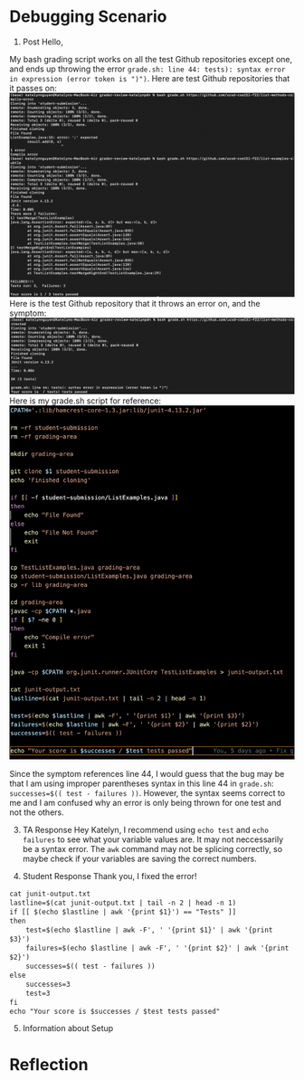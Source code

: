 # Debugging Scenario

1. Post
Hello,

My bash grading script works on all the test Github repositories except one, and ends up throwing the error `grade.sh: line 44: tests): syntax error in expression (error token is ")")`.
Here are test Github repositories that it passes on:
![Passed test](lab5_img1.png)
Here is the test Github repository that it throws an error on, and the symptom:
![Failed Test](lab5_img2.png)
Here is my grade.sh script for reference:
![Failed Test](lab5_img3.png)

Since the symptom references line 44, I would guess that the bug may be that I am using improper parentheses syntax in this line 44 in `grade.sh`: `successes=$(( test - failures ))`. However, the syntax seems correct to me and I am confused why an error is only being thrown for one test and not the others.

3. TA Response
  Hey Katelyn,
I recommend using `echo test` and `echo failures` to see what your variable values are. It may not neccessarily be a syntax error. The `awk` command may not be splicing correctly, so maybe check if your variables are saving the correct numbers.

5. Student Response
Thank you, I fixed the error!

```
cat junit-output.txt
lastline=$(cat junit-output.txt | tail -n 2 | head -n 1)
if [[ $(echo $lastline | awk '{print $1}') == "Tests" ]]
then
    test=$(echo $lastline | awk -F', ' '{print $1}' | awk '{print $3}')
    failures=$(echo $lastline | awk -F', ' '{print $2}' | awk '{print $2}')
    successes=$(( test - failures ))
else
    successes=3
    test=3
fi
echo "Your score is $successes / $test tests passed"
```
5. Information about Setup


# Reflection
